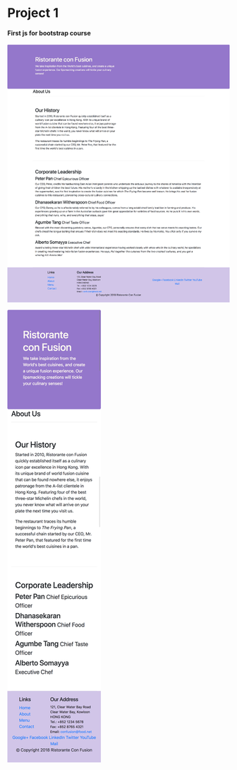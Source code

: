 # Project 1

#### First js for bootstrap course

[![LARGE SCREEN](https://github.com/kolldavi/fullstack-coursera/blob/master/bootstrapCourse/Bootstrap4/conFusion/largScreenshot.png?raw=true)](http://www.dkoller.comfullstack-coursera/tree/master/bootstrapCourse/Bootstrap4/conFusion/index.html)


[![XSMALL SCREEN](https://github.com/kolldavi/fullstack-coursera/blob/master/bootstrapCourse/Bootstrap4/conFusion/xtraSmallScreenShot.png?raw=true)](http://www.dkoller.com/fullstack-coursera/tree/master/bootstrapCourse/Bootstrap4/conFusion/index.html)